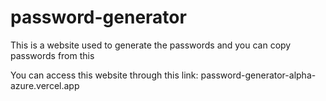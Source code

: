 # password-generator

This is a website used to generate the passwords and you can copy passwords from this

You can access this website through this link:
password-generator-alpha-azure.vercel.app
